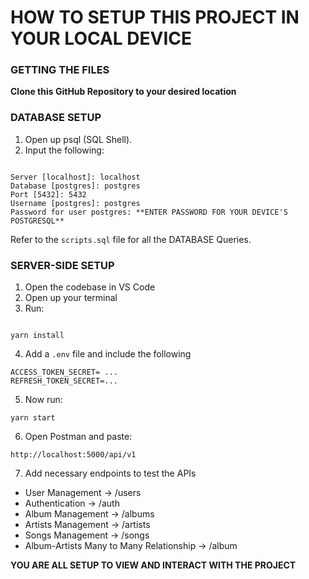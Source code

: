 # HOW TO SETUP THIS PROJECT IN YOUR LOCAL DEVICE

### GETTING THE FILES

**Clone this GitHub Repository to your desired location**

### DATABASE SETUP

1. Open up psql (SQL Shell).
2. Input the following:

```

Server [localhost]: localhost
Database [postgres]: postgres
Port [5432]: 5432
Username [postgres]: postgres
Password for user postgres: **ENTER PASSWORD FOR YOUR DEVICE'S POSTGRESQL**

```

Refer to the `scripts.sql` file for all the DATABASE Queries.

### SERVER-SIDE SETUP

1. Open the codebase in VS Code
2. Open up your terminal
3. Run:

```

yarn install

```

4. Add a `.env` file and include the following

```
ACCESS_TOKEN_SECRET= ...
REFRESH_TOKEN_SECRET=...
```

5. Now run:

```
yarn start
```

6. Open Postman and paste:

`http://localhost:5000/api/v1`

7. Add necessary endpoints to test the APIs

- User Management -> /users
- Authentication -> /auth
- Album Management -> /albums
- Artists Management -> /artists
- Songs Management -> /songs
- Album-Artists Many to Many Relationship -> /album

**YOU ARE ALL SETUP TO VIEW AND INTERACT WITH THE PROJECT**
